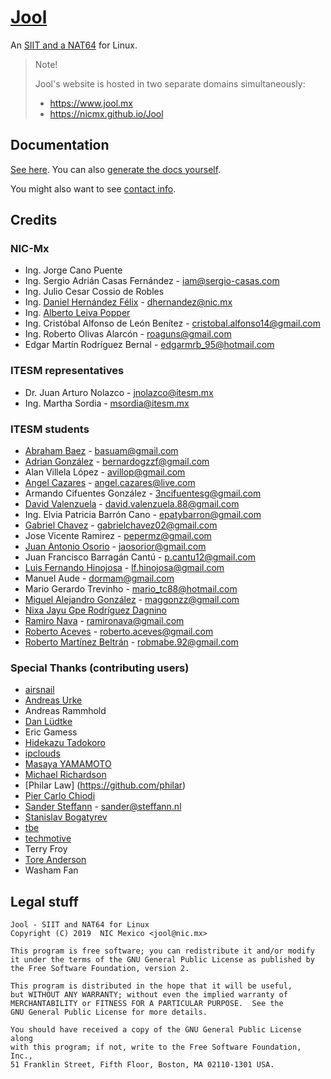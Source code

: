 # [Jool](https://www.jool.mx)

An [SIIT and a NAT64](https://www.jool.mx/en/intro-xlat.html) for Linux.

> Note!
> 
> Jool's website is hosted in two separate domains simultaneously:
> 
> - https://www.jool.mx
> - https://nicmx.github.io/Jool

## Documentation

[See here](https://www.jool.mx/en/documentation.html). You can also [generate the docs yourself](https://github.com/NICMx/Jool/tree/gh-pages).

You might also want to see [contact info](https://www.jool.mx/en/contact.html).

## Credits

### NIC-Mx

* Ing. Jorge Cano Puente
* Ing. Sergio Adrián Casas Fernández - iam@sergio-casas.com
* Ing. Julio Cesar Cossio de Robles
* Ing. [Daniel Hernández Félix](https://github.com/dhfelix) - dhernandez@nic.mx
* Ing. [Alberto Leiva Popper](https://github.com/ydahhrk)
* Ing. Cristóbal Alfonso de León Benítez - cristobal.alfonso14@gmail.com
* Ing. Roberto Olivas Alarcón - roaguns@gmail.com
* Edgar Martín Rodríguez Bernal - edgarmrb_95@hotmail.com

### ITESM representatives

* Dr. Juan Arturo Nolazco - jnolazco@itesm.mx
* Ing. Martha Sordia - msordia@itesm.mx

### ITESM students

* [Abraham Baez](https://github.com/basuam) - basuam@gmail.com
* [Adrian González](https://github.com/Adrian2112) - bernardogzzf@gmail.com
* Alan Villela López - avillop@gmail.com
* [Angel Cazares](https://github.com/legionAngel) - angel.cazares@live.com
* Armando Cifuentes González - 3ncifuentesg@gmail.com
* [David Valenzuela](https://github.com/davidvrdz) - david.valenzuela.88@gmail.com
* Ing. Elvia Patricia Barrón Cano - epatybarron@gmail.com
* [Gabriel Chavez](https://github.com/chavezgu) - gabrielchavez02@gmail.com
* Jose Vicente Ramirez - pepermz@gmail.com
* [Juan Antonio Osorio](https://github.com/JAORMX) - jaosorior@gmail.com
* Juan Francisco Barragán Cantú - p.cantu12@gmail.com
* [Luis Fernando Hinojosa](https://github.com/luion) - lf.hinojosa@gmail.com
* Manuel Aude - dormam@gmail.com
* Mario Gerardo Trevinho - mario_tc88@hotmail.com
* [Miguel Alejandro González](https://github.com/magg) - maggonzz@gmail.com
* [Nixa Jayu Gpe Rodríguez Dagnino](https://github.com/NixaDagnino)
* [Ramiro Nava](https://github.com/ramironava) - ramironava@gmail.com
* [Roberto Aceves](https://github.com/robertoaceves) - roberto.aceves@gmail.com
* [Roberto Martínez Beltrán](https://github.com/ryuzak) - robmabe.92@gmail.com

### Special Thanks (contributing users)

* [airsnail](https://github.com/airsnail)
* [Andreas Urke](https://github.com/arurke)
* Andreas Rammhold
* [Dan Lüdtke](https://www.danrl.com)
* Eric Gamess
* [Hidekazu Tadokoro](https://github.com/tadokoro)
* [ipclouds](https://github.com/ipclouds)
* [Masaya YAMAMOTO](https://github.com/pandax381)
* [Michael Richardson](http://www.sandelman.ca/mcr)
* [Philar Law] (https://github.com/philar)
* [Pier Carlo Chiodi](https://pierky.com/)
* [Sander Steffann](https://github.com/steffann) - sander@steffann.nl
* [Stanislav Bogatyrev](https://github.com/realloc)
* [tbe](https://github.com/tbe)
* [techmotive](https://github.com/techmotive)
* Terry Froy
* [Tore Anderson](https://github.com/toreanderson)
* Washam Fan

## Legal stuff

	Jool - SIIT and NAT64 for Linux
	Copyright (C) 2019  NIC Mexico <jool@nic.mx>

	This program is free software; you can redistribute it and/or modify
	it under the terms of the GNU General Public License as published by
	the Free Software Foundation, version 2.

	This program is distributed in the hope that it will be useful,
	but WITHOUT ANY WARRANTY; without even the implied warranty of
	MERCHANTABILITY or FITNESS FOR A PARTICULAR PURPOSE.  See the
	GNU General Public License for more details.

	You should have received a copy of the GNU General Public License along
	with this program; if not, write to the Free Software Foundation, Inc.,
	51 Franklin Street, Fifth Floor, Boston, MA 02110-1301 USA.

